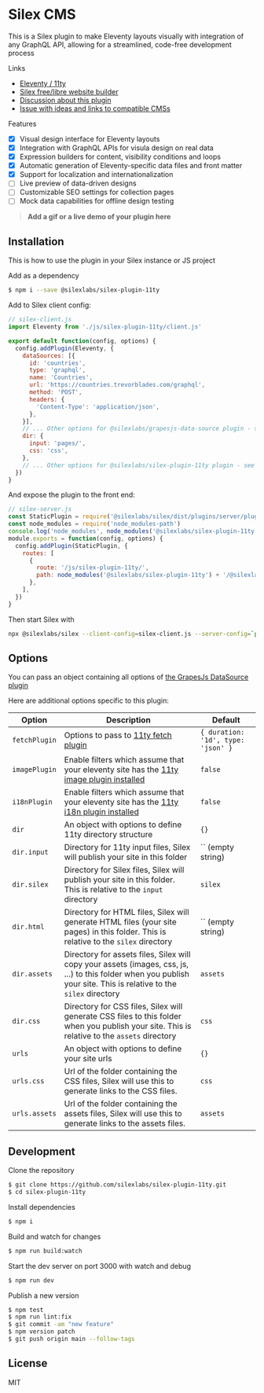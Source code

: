# Silex CMS

This is a Silex plugin to make Eleventy layouts visually with integration of any GraphQL API, allowing for a streamlined, code-free development process

Links

* [Eleventy / 11ty](https://11ty.dev)
* [Silex free/libre website builder](https://www.silex.me)
* [Discussion about this plugin](https://community.silex.me/d/26-work-in-progress-dynamic-websites/24)
* [Issue with ideas and links to compatible CMSs](https://github.com/silexlabs/Silex/issues/1478)

Features

* [x] Visual design interface for Eleventy layouts
* [x] Integration with GraphQL APIs for visula design on real data
* [x] Expression builders for content, visibility conditions and loops
* [x] Automatic generation of Eleventy-specific data files and front matter
* [x] Support for localization and internationalization
* [ ] Live preview of data-driven designs
* [ ] Customizable SEO settings for collection pages
* [ ] Mock data capabilities for offline design testing

> **Add a gif or a live demo of your plugin here**

## Installation

This is how to use the plugin in your Silex instance or JS project

Add as a dependency

```bash
$ npm i --save @silexlabs/silex-plugin-11ty
```

Add to Silex client config:

```js
// silex-client.js
import Eleventy from './js/silex-plugin-11ty/client.js'

export default function(config, options) {
  config.addPlugin(Eleventy, {
    dataSources: [{
      id: 'countries',
      type: 'graphql',
      name: 'Countries',
      url: 'https://countries.trevorblades.com/graphql',
      method: 'POST',
      headers: {
        'Content-Type': 'application/json',
      },
    }],
    // ... Other options for @silexlabs/grapesjs-data-source plugin - see https://github.com/silexlabs/grapesjs-data-source
    dir: {
      input: 'pages/',
      css: 'css',
    },
    // ... Other options for @silexlabs/silex-plugin-11ty plugin - see below
  })
}
```
And expose the plugin to the front end:

```js
// silex-server.js
const StaticPlugin = require('@silexlabs/silex/dist/plugins/server/plugins/server/StaticPlugin').default
const node_modules = require('node_modules-path')
console.log('node_modules', node_modules('@silexlabs/silex-plugin-11ty'))
module.exports = function(config, options) {
  config.addPlugin(StaticPlugin, {
    routes: [
      {
        route: '/js/silex-plugin-11ty/',
        path: node_modules('@silexlabs/silex-plugin-11ty') + '/@silexlabs/silex-plugin-11ty/dist/',
      },
    ],
  })
}
```

Then start Silex with

```sh
npx @silexlabs/silex --client-config=silex-client.js --server-config=`pwd`/silex-server.js
```

## Options

You can pass an object containing all options of [the GrapesJs DataSource plugin](https://github.com/silexlabs/grapesjs-data-source)

Here are additional options specific to this plugin:

|Option|Description|Default|
|-|-|-
|`fetchPlugin`|Options to pass to [11ty fetch plugin](https://www.11ty.dev/docs/plugins/fetch/)|`{ duration: '1d', type: 'json' }`|
|`imagePlugin`|Enable filters which assume that your eleventy site has the [11ty image plugin installed](https://www.11ty.dev/docs/plugins/image/)|`false`|
|`i18nPlugin`|Enable filters which assume that your eleventy site has the [11ty i18n plugin installed](https://www.11ty.dev/docs/plugins/i18n/)|`false`|
|`dir`|An object with options to define 11ty directory structure|`{}`|
|`dir.input`|Directory for 11ty input files, Silex will publish your site in this folder|`` (empty string)|
|`dir.silex`|Directory for Silex files, Silex will publish your site in this folder. This is relative to the `input` directory|`silex`|
|`dir.html`|Directory for HTML files, Silex will generate HTML files (your site pages) in this folder. This is relative to the `silex` directory|`` (empty string)|
|`dir.assets`|Directory for assets files, Silex will copy your assets (images, css, js, ...) to this folder when you publish your site. This is relative to the `silex` directory|`assets`|
|`dir.css`|Directory for CSS files, Silex will generate CSS files to this folder when you publish your site. This is relative to the `assets` directory|`css`|
|`urls`|An object with options to define your site urls|`{}`|
|`urls.css`|Url of the folder containing the CSS files, Silex will use this to generate links to the CSS files.|`css`|
|`urls.assets`|Url of the folder containing the assets files, Silex will use this to generate links to the assets files.|`assets`|

## Development

Clone the repository

```sh
$ git clone https://github.com/silexlabs/silex-plugin-11ty.git
$ cd silex-plugin-11ty
```

Install dependencies

```sh
$ npm i
```

Build and watch for changes

```sh
$ npm run build:watch
```

Start the dev server on port 3000 with watch and debug

```sh
$ npm run dev
```

Publish a new version

```sh
$ npm test
$ npm run lint:fix
$ git commit -am "new feature"
$ npm version patch
$ git push origin main --follow-tags
```

## License

MIT
